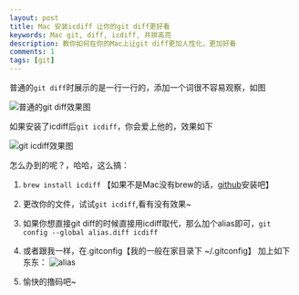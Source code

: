 ```yaml
---
layout: post
title: Mac 安装icdiff 让你的git diff更好看
keywords: Mac git, diff, icdiff, 并排高亮
description: 教你如何在你的Mac上让git diff更加人性化，更加好看
comments: 1
tags: [git]
---
```


普通的`git diff`时展示的是一行一行的，添加一个词很不容易观察，如图

![普通的git diff效果图](https://sinaimg.qii404.me/large/71405cabjw1f4uzlv2sxoj20ks0aeq5h.jpg)


如果安装了icdiff后`git icdiff`，你会爱上他的，效果如下

![git icdiff效果图](https://sinaimg.qii404.me/large/71405cabgw1f4zangep5ij20dg072wfm.jpg)


怎么办到的呢？，哈哈，这么搞：

1. `brew install icdiff` 【如果不是Mac没有brew的话，[github](https://github.com/jeffkaufman/icdiff)安装吧】
2. 更改你的文件，试试`git icdiff`,看有没有效果~
3. 如果你想直接git diff的时候直接用icdiff取代，那么加个alias即可，`git config --global alias.diff icdiff`

4. 或者跟我一样，在.gitconfig【我的一般在家目录下 ~/.gitconfig】 加上如下东东：
![alias](https://sinaimg.qii404.me/large/71405cabjw1f4uzm840elj20ha06a3z8.jpg)

5. 愉快的撸码吧~
